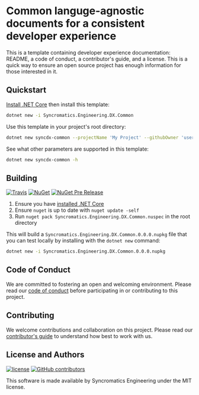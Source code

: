 # Common languge-agnostic documents for a consistent developer experience

This is a template containing developer experience documentation: README, a code of conduct, a contributor's guide, and a license. This is a quick way to ensure an open source project has enough information for those interested in it.

## Quickstart

[Install .NET Core](https://www.microsoft.com/net/core) then install this template:

```bash
dotnet new -i Syncromatics.Engineering.DX.Common
```

Use this template in your project's root directory:

```bash
dotnet new syncdx-common --projectName 'My Project' --githubOwner 'username' --githubRepo 'reponame' --contactEmail 'maintainer@example.com'
```

See what other parameters are supported in this template:

```bash
dotnet new syncdx-common -h
```

## Building

[![Travis](https://img.shields.io/travis/syncromatics/Syncromatics.Engineering.DX.Common.svg)]()
[![NuGet](https://img.shields.io/nuget/v/Syncromatics.Engineering.DX.Common.svg)]()
[![NuGet Pre Release](https://img.shields.io/nuget/vpre/Syncromatics.Engineering.DX.Common.svg)]()

1. Ensure you have [installed .NET Core](https://www.microsoft.com/net/core)
2. Ensure `nuget` is up to date with `nuget update -self`
3. Run `nuget pack Syncromatics.Engineering.DX.Common.nuspec` in the root directory

This will build a `Syncromatics.Engineering.DX.Common.0.0.0.nupkg` file that you can test locally by installing with the `dotnet new` command:

```bash
dotnet new -i Syncromatics.Engineering.DX.Common.0.0.0.nupkg
```

## Code of Conduct

We are committed to fostering an open and welcoming environment. Please read our [code of conduct](CODE_OF_CONDUCT.md) before participating in or contributing to this project.

## Contributing

We welcome contributions and collaboration on this project. Please read our [contributor's guide](CONTRIBUTING.md) to understand how best to work with us.

## License and Authors

[![license](https://img.shields.io/github/license/syncromatics/Syncromatics.Engineering.DX.Common.svg)]()
[![GitHub contributors](https://img.shields.io/github/contributors/syncromatics/Syncromatics.Engineering.DX.Common.svg)]()

This software is made available by Syncromatics Engineering under the MIT license.